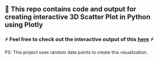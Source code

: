 ## 🫏 This repo contains code and output for creating interactive 3D Scatter Plot in Python using Plotly 

### ⚡ Feel free to check out the interactive output of this [here](https://phanindra-max.github.io/plotly-visualization/) ⚡

PS: This project uses random data points to create this visualization.
